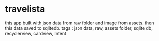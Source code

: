 # travelista
this app built with json data from raw folder and image from assets. then this data saved to sqlitedb.  tags : json data, raw, assets folder, sqlite db, recyclerview, cardview, Intent
